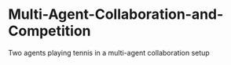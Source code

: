 # Multi-Agent-Collaboration-and-Competition
Two agents playing tennis in a multi-agent collaboration setup
